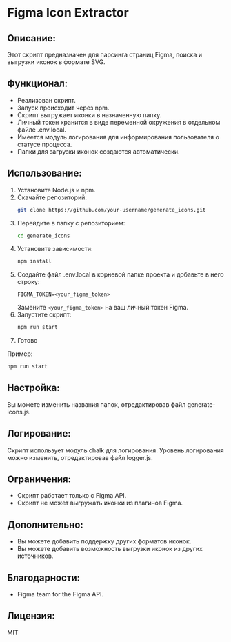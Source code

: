 # Figma Icon Extractor

## Описание:

Этот скрипт предназначен для парсинга страниц Figma, поиска и выгрузки иконок в формате SVG.

## Функционал:

- Реализован скрипт.
- Запуск происходит через npm.
- Скрипт выгружает иконки в назначенную папку.
- Личный токен хранится в виде переменной окружения в отдельном файле .env.local.
- Имеется модуль логирования для информирования пользователя о статусе процесса.
- Папки для загрузки иконок создаются автоматически. 

## Использование:

1. Установите Node.js и npm.
2. Скачайте репозиторий:
    ```bash
    git clone https://github.com/your-username/generate_icons.git
    ```
3. Перейдите в папку с репозиторием:
    ```bash
    cd generate_icons
    ```
4. Установите зависимости:
    ```bash
    npm install
    ```
5. Создайте файл .env.local в корневой папке проекта и добавьте в него строку:
    ```
    FIGMA_TOKEN=<your_figma_token>
    ```
    Замените `<your_figma_token>` на ваш личный токен Figma.
6. Запустите скрипт:
    ```bash
    npm run start
    ```
7. Готово

Пример:

```bash
npm run start 
```
## Настройка:

Вы можете изменить названия папок, отредактировав файл generate-icons.js.

## Логирование:

Скрипт использует модуль chalk для логирования.
Уровень логирования можно изменить, отредактировав файл logger.js.

## Ограничения:

- Скрипт работает только с Figma API.
- Скрипт не может выгружать иконки из плагинов Figma.

## Дополнительно:

- Вы можете добавить поддержку других форматов иконок.
- Вы можете добавить возможность выгрузки иконок из других источников.

## Благодарности:

- Figma team for the Figma API.

## Лицензия:

MIT
